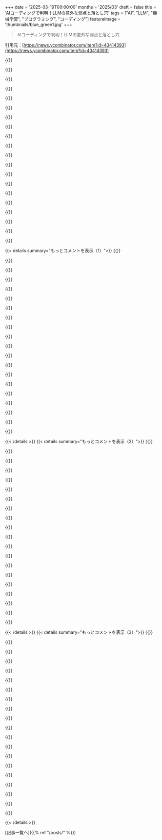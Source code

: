 +++
date = '2025-03-19T00:00:00'
months = '2025/03'
draft = false
title = 'AIコーディングで判明！LLMの意外な弱点と落とし穴'
tags = ["AI", "LLM", "機械学習", "プログラミング", "コーディング"]
featureimage = 'thumbnails/blue_green1.jpg'
+++

> AIコーディングで判明！LLMの意外な弱点と落とし穴

引用元：[https://news.ycombinator.com/item?id=43414393](https://news.ycombinator.com/item?id=43414393)

{{<matomeQuote body="LLMって、人間とは違うミスするんだよね。マジでエラーに気づきにくい。人間相手なら長年の経験があるから、ミスを防ぐシステムとか得意じゃん？でもLLMって根本的に違うから、「考え方」が分からなくて対策が難しいんだよね。" userName="antasvara" createdAt="2025-03-19T19:16:26" color="#38d3d3">}}

{{<matomeQuote body="LLMのミスは「幻覚」って言うより、人間の錯覚に近いと思う。視覚野とか感覚系が特定の入力に対して間違った解釈をしちゃうみたいな。それと同じで、LLMも人間がしないようなミスをするんだよね。それを能力不足と捉えるのは違う気がする。システムだから解決できるかもしれないけど、まずはLLMがミスしやすい場所を認識して、対策を立てるのが大事だよね。<br>[0] https://youtu.be/2k8fHR9jKVM" userName="MostlyStable" createdAt="2025-03-19T20:20:39" color="#ff33a1">}}

{{<matomeQuote body="LLMは簡単なロジックパズルとか、見たことない数学の問題も解けないんだよ。世界モデルがないから。得意なのは、データセットにあるものをちょっと変えて再現すること。それっぽく見えるけど、理解力とか知能はないんだよね。人を騙すのは上手いけど。Turing Testもアテにならないかもね。" userName="grey-area" createdAt="2025-03-20T08:53:56" color="">}}

{{<matomeQuote body="＞they don't have a model of the world”世界モデルって必要なの？「人工知能」って言葉自体、ちゃんと定義されてないし。確かに人工的だけど、知能があるかっていうと疑問。色々できるけど、簡単な問題で躓いたりするし。インターネットとか本を学習してエッセイを生成できるなら、見たことない問題が解けなくても良くない？" userName="fragmede" createdAt="2025-03-20T12:45:41" color="#ff5733">}}

{{<matomeQuote body="＞it's able to generate essays on anything and everything”色々試したけど、LLMの文章生成能力にはガッカリ。平気で嘘をつくし。LLMはエッセイを生成できるとは言えないな。ありきたりなことしか書けないし、間違った情報も多い。AIスロップって感じ。表面的な模倣は上手いけど、中身がない。世界モデルがないから、タスクによっては完全にデタラメなデータを生成するし。" userName="grey-area" createdAt="2025-03-20T15:07:36" color="">}}

{{<matomeQuote body="＞I would not describe current LLMs as able to generate essays on anything<br>それって、面白いエッセイを作れないって意味？事実に基づいた普通の文章なら作れるけどね。プロンプト次第では、ちょっと面白いものもできるかも。" userName="pmarreck" createdAt="2025-03-20T16:50:34" color="#ff5733">}}

{{<matomeQuote body="LLMはエッセイを生成できるとは言えないかな。出来がイマイチだし、信頼性も低いから。人間が編集するための叩き台にしかならない。子供とJSでゲームを作った時は、AsteroidsとかPongはできたけど、Froggerは難しかった。本当にクリエイティブなことは苦手で、パターンマッチングしてるだけって感じ。" userName="grey-area" createdAt="2025-03-20T17:50:28" color="">}}

{{<matomeQuote body="Froggerで何がダメだったのか詳しく聞きたいな。トレーニングデータからかけ離れてるとは思えないし。AsteroidsとかPongがどれくらい上手くいったのかも分からないから、自分で再現できないんだよね。" userName="fragmede" createdAt="2025-03-21T22:36:28" color="">}}

{{<matomeQuote body="同僚が作ったんだけど、こんな皮肉めいた文章も作れるよ。ありきたりとは言えないんじゃない？<br>”Elon Muskが精子を提供してテキサスに家族を作るって？マジかよ。Wes Pinkleの「リテラシーがあるのが最悪な日だ」って言葉が全てを物語ってる。こんなニュースを読むくらいなら、スマホを海に捨ててカンガルーと暮らしたいわ。”" userName="dreamfactored" createdAt="2025-03-21T08:12:26" color="#ff33a1">}}

{{<matomeQuote body="LLMは明らかに世界モデルを持ってるよ。それを高レベルの特徴として表現してるんだ。低いレベルのレイヤーは単語とか構文を記述して、高いレベルは意味とか概念の関係性を捉えてる。" userName="jychang" createdAt="2025-03-20T09:28:02" color="#ff5c5c">}}

{{<matomeQuote body="https://www.anthropic.com/news/mapping-mind-language-model<br>Anthropicの論文とか見ればわかるけど、ちゃんと研究されてるじゃん。" userName="gmadsen" createdAt="2025-03-20T12:36:12" color="">}}

{{<matomeQuote body="＞「学習データで似た概念がまとまってて、それを操作したら結果が変わった」ってだけ。<br>概念を認識して、似た概念をまとめて操作するのって、まさに「抽象化」じゃん。それって「世界モデルを作る」ことの基本だし、「考える」ってことじゃん。<br>＞「ニューロン」とか「世界モデル」とか「思考」なんて言葉ないじゃん。<br>マジで意味わかんねー。世界モデルとか思考じゃなくて、LLMがめっちゃ基本的なモデル作って、超基本的な推論してるって言ってるようなもんじゃん。" userName="dleary" createdAt="2025-03-20T15:54:22" color="">}}

{{<matomeQuote body="＞LLMに世界を理解したり、世界モデルを持ったり、ニューロンがあったり、考えたり、推論したりする能力があるって信じる根拠がマジで何もないって言ってんの。<br>リンク先には「Golden Gate Bridgeで反応する特徴」って書いてあるじゃん。試しにMS paintで下手くそなGolden Gate Bridgeの落書き描いて、ChatGPTに「これ何？」って聞いたら、吊り橋っぽいって言って、さらに「何の橋？」って聞いたら、Golden Gate Bridgeっぽいって答えたよ。証拠もちゃんと説明してくれたし。<br>＞モデルは何も認識してないし、まとめてもいない。<br>じゃあ、さっきのChatGPTとのやり取りどう説明すんの？Golden Gate Bridgeだって認識してるようにしか見えなくね？" userName="dleary" createdAt="2025-03-21T22:30:13" color="#45d325">}}

{{<matomeQuote body="ハルシネーションは良いんだけど、過信が問題だよね。でも、それって簡単に解決できる問題じゃないらしいね。" userName="admiralrohan" createdAt="2025-03-19T21:56:12" color="">}}

{{<matomeQuote body="＞過信が問題。<br>問題はもっと根深いんだよね。「自信」って認識されてるものがそもそも幻想なんだもん。<br>（実際の）アルゴリズムはドキュメントを長くするだけで、人間が“User”と“AssistantBot”の会話っぽいドキュメントを作って、会話っぽい動きをするコードを書いただけ。自信があるように見えるのは、次のトークンの統計的な確率が高いから。<br>AssistantBotっていうキャラクターは、Count Draculaが「不死身」とか「物思いにふける」とか「ニンニクとか十字架が怖い」のと同じ意味で「過信」してるだけ。テキスト読んでたらそう見えるってだけ。<br>AssistantBotを注意深く慎重だって描写するようにすれば、人間が信用しすぎるのを防げるかもね。でも、慎重な推論から論理的な結論を導き出すようにするのは…遠回しすぎるし、「AssistantBotは数学が得意で、数字のチェックも怠らない」って言うのと同じくらい効果ないんじゃない？<br>＞Hallucinating<br>P.S.：「Hallucinations」とprompt-injectionは皮肉じゃなくて「仕様」だよ。それらを完全に消し去る魔法の呪文なんてないし、無理やり消したら全部ぶっ壊れるよ。" userName="Terr_" createdAt="2025-03-20T04:52:39" color="#38d3d3">}}

{{<matomeQuote body="残念ながら、今のシステムだと、過信は賢い行動だと思う。" userName="jacksnipe" createdAt="2025-03-19T23:14:09" color="">}}

{{<matomeQuote body="でもさー、そもそもシステムのために働いてるわけじゃないじゃん？自分のために働いてるんだし。システムは、こっちの制約に合わせて報酬くれるって形で、働く気にさせてるだけだし。自信過剰なやつらがシステムに貢献しないのは当たり前だけど、報酬の計算を自分たちに有利になるように歪めてるんだよね。「ちゃんとやったのに報酬は？」みたいな。<br>ある意味、めっちゃ成功してるよね。ローリスク・ハイリターンで、みんなと同じように自分のために動いてるけど、システムなんて誰も気にしてないし。もしかして、システムが自分より大事だっていうBSを真に受けちゃってるんじゃない？<br>AIも同じで、すごい知能だって信じ込ませて、NVidiaが兆単位の価値になっちゃってるし。同僚の奥さんがChatGPTとばっかり話してるって嘆いてたよ。自信過剰って、自分にとってはプラスなんだよね。" userName="xwolfi" createdAt="2025-03-20T00:08:54" color="">}}

{{<matomeQuote body="＞人間の錯覚みたいなもんだと思ってるわ。<br>いわゆる「ハルシネーション」って、人間の「発明」「創造性」「想像力」に近いと思うんだよね。人間の「幻覚」とは全然違う。DeepDreamの最初の画像がトリッピーだったってだけでしょ。" userName="ForTheKidz" createdAt="2025-03-20T00:46:08" color="">}}

{{<matomeQuote body="＞いわゆる「ハルシネーション」って、人間の「発明」「創造性」「想像力」に近いと思うんだよね…<br>違うね。<br>LLMの「ハルシネーション」ってのは、PRNG[0]がアルゴリズムに影響を与えて、統計的にありえないような方向に行っちゃう結果だよ。理解も何もない。<br>0 - https://en.wikipedia.org/wiki/Pseudorandom_number_generator" userName="AdieuToLogic" createdAt="2025-03-20T03:03:10" color="#45d325">}}

{{<matomeQuote body="システムを買いかぶりすぎじゃない？「温度下げれば消える」みたいな。大量の一般的なテキストコーパスに基づいた、確率の高い次の単語が、特定の状況で正しいとは限らないし。<br>例えば、「このmathライブラリにはこの関数があるはず」みたいな間違いとか（他の言語のmathライブラリには大体あるから）。" userName="majormajor" createdAt="2025-03-20T03:47:21" color="">}}

{{< details summary="もっとコメントを表示（1）">}}
{{<matomeQuote body="＞システムを買いかぶりすぎじゃない？「温度下げれば消える」みたいな。確率の高い次の単語が、特定の状況で正しいとは限らないし。<br>言いたいことは同じだと思うよ。<br>＞いわゆる「ハルシネーション」って、人間の「発明」「創造性」「想像力」に近いと思うんだよね…<br>ってのは、アルゴリズムは正しさなんて概念持ってないし、擬似乱数を使ってテキスト生成の探索パスを変えてるだけってこと。" userName="AdieuToLogic" createdAt="2025-03-20T04:08:27" color="#ff5c5c">}}

{{<matomeQuote body="いやー、ハルシネーションって、めっちゃ人間っぽいミスじゃね？<br>何か思い出そうとすると、脳みそが勝手に新しいこと作り出すことあるし。そういう時、「もしかしたら想像かもしれないけど…」とか「なんかあった気がするんだけど…」って言うじゃん？<br>そういう時は、現実と照らし合わせるしかないんだよね（ググるとか）。<br>strawberryのrの数をパッと見で間違えるのも、めっちゃ人間っぽいミスじゃん。" userName="pydry" createdAt="2025-03-19T22:20:21" color="#45d325">}}

{{<matomeQuote body="それって普遍的なことじゃないと思うな。エラーに気づく能力って人それぞれだし。チーム見てるとそう思うわ。デバッグできる人もいれば、できない人もいる。テスト書ける人もいれば、書けない人もいる。レビューで色々見つけられる人もいれば、そうでない人もいる。<br>CursorのSonnet 3.7に、失敗するテストを直させたんだけど、必要な修正はしたものの、ハードコードされた期待値を、元のファイルと同じアルゴリズムで計算するように変えちゃったんだよね。元のテストみたいに定数を維持するんじゃなくて。<br>で、何回人間が同じことやったと思う？<br>モデルはどこでそんな悪い癖を学んだんだろうね。" userName="tharkun__" createdAt="2025-03-19T19:25:32" color="#38d3d3">}}

{{<matomeQuote body="デバッグできる人もいれば、できない人もいる。テスト書ける人もいれば、そうでない人もいるってマジ？<br>デバッグもテストもできない人と働きたくないんだけど。それってこの業界の最低条件じゃないの？<br>他のスキルで貢献してくれるならまだしも、後始末はちゃんとしてくれよ。見習い期間に学ぶべきことじゃん。" userName="fn-mote" createdAt="2025-03-19T23:16:01" color="">}}

{{<matomeQuote body="ちょっと脱線するけど、LLMってコンパイル時の情報しか持ってないからデバッグできないんだよね。多くのバグは実行時の複雑な状態が原因なのに。<br>もしLLMがデバッグできる優秀な開発者みたいに考えられたら、もっと効率的になるんじゃない？<br>だから、そういうプロトタイプをハッキングして作ってみてるんだ。<br>https://github.com/hyperdrive-eng/mcp-nodejs-debugger<br>エラーをコピペしてLLMに修正させるだけの無限ループから抜け出したい！" userName="30minAdayHN" createdAt="2025-03-20T05:26:05" color="#785bff">}}

{{<matomeQuote body="確かにね。でも、俺が犯すエラーって、自分がエラーに気づいてないってのが大きいんだよね。だから、LLMのエラーの方がマシかなって思う。" userName="woopwoop" createdAt="2025-03-19T20:20:49" color="">}}

{{<matomeQuote body="そんなエラーを考慮したシステムを設計するのもそうだけど、デバッグするのも自分で書いたコードよりずっと難しい。<br>https://www.bugsink.com/blog/copilot-induced-crash/" userName="vanschelven" createdAt="2025-03-19T21:42:28" color="">}}

{{<matomeQuote body="このケースだと、Aiderみたいに、変更を加えるたびに自動でコミットしてくれるツールが最強ってことだよね。「git log -p」を使えば、あのヤバいimportも数時間じゃなくて数分で見つけられたはず。<br>こまめにコミットしよう。" userName="fragmede" createdAt="2025-03-19T22:21:10" color="#785bff">}}

{{<matomeQuote body="AIコーディングエージェントを作ってるんだけど、全ての変更はデフォルトでプロジェクトから隔離されたサンドボックスに保存されるんだ。<br>変更を適用する時は自動コミットも有効になるけど、リスクの高い作業ではレビューするまで分離しておく方が安全だと思う。<br>https://github.com/plandex-ai/plandex" userName="danenania" createdAt="2025-03-20T00:08:52" color="">}}

{{<matomeQuote body="サンドボックスをgitブランチとして実装するなら、話は別だね。" userName="fragmede" createdAt="2025-03-20T00:16:24" color="">}}

{{<matomeQuote body="gitをベースにしてるけど、ただのブランチよりも分離性が高いと思うよ。<br>まず、LLMで変更を加える前にブランチをチェックアウトするのを忘れがち。<br>それに、ブランチを使ってても、自分の変更がモデルの変更と混ざっちゃうのを防げない。ロールバックも難しくて、自分の作業とモデルの出力を切り分ける羽目になる。<br>サンドボックスをデフォルトにすれば、何も考えなくても使えるし、チェックするまでコードベースに何も残らないから安心。" userName="danenania" createdAt="2025-03-20T00:25:48" color="#45d325">}}

{{<matomeQuote body="最新の変更がダメだったら、サンドボックスでどうやって戻るの？3ステップ戻るには？サンドボックスの外で変更したら、どうやってコピーするの？変更を分離するには？<br>サンドボックスを便利にするには、ソース管理の仕組みを実装することになるよね。それなら、gitを使った方がいいんじゃない？ユーザーに見えない裏側でブランチにコミットするとか。<br>サンドボックスが実際にどう機能するか、じっくり考えてみて。サンドボックスに切り替えて、LLMでコードを書いて保存して、手書きでコードを書いて、またサンドボックスに切り替えて、LLMでコードを書いて…<br>使いこなせるようになる頃には、gitブランチを切り替えるなんて、どうでもよくなってるよ。" userName="fragmede" createdAt="2025-03-20T01:15:33" color="">}}

{{<matomeQuote body="これは全部実装済みで、実際に使われてるんだよね。あなたのコメントで言及されたことは全部カバーされてる。<br>サンドボックス内でブランチを作って、別のアプローチを試すこともできるよ。準備ができるまで、プロジェクトに何も残らないから安心。<br>gitをベースにしてるよ。<br>https://docs.plandex.ai/core-concepts/version-control" userName="danenania" createdAt="2025-03-20T01:45:47" color="#ff5c5c">}}

{{<matomeQuote body="LLMはさー、マジで要件のこと何も知らねーんだよね。制約を全部指定しないで何かやらせようとすると、学習データから一番確率の高い答えで勝手に埋めちゃうんだよ。それでいい時もあるけど、もっとカスタムなことしたいなら、ちゃんとLLMに教えてあげないとダメ。<br>「AIにプログラマーが置き換わるには、クライアントが正確に要求を説明する必要がある。だから、俺たちはまだ大丈夫」って言葉を思い出すわ。" userName="yamrzou" createdAt="2025-03-20T04:49:56" color="">}}

{{<matomeQuote body="「AIにプログラマーが置き換わるには、クライアントが正確に要求を説明する必要がある。だから、俺たちはまだ大丈夫」ってマジそれな！<br>でも、今はね。LLMも場合によっては、非標準的なやり方とか、最適じゃないやり方に気づいて、「もしかして、こうしたいんじゃない？」みたいな提案してくるじゃん？選択肢も出してくるし。結局、クライアントは誰かに選んでほしいんだよね。<br>あと、LLMは抽象度の違うレベルでの評価が苦手っぽい。質問された範囲内での改善案は出すけど、根本的なアプローチが間違ってることには気づかない。XY problemってやつ。<br>理論上は、改善できると思うけどね。でも、複雑なタスクは、UIが人間のUIと区別つかなくなるまで、人にお金払ってLLMとやり取りしてもらう人が多いと思うよ。" userName="jonahx" createdAt="2025-03-20T16:32:43" color="#ff5733">}}

{{<matomeQuote body="やっぱり、人が間に入ることでフィードバックができるのがデカいよね。「Xについては考えた？」「Yの要件は曖昧だよ」「ZとWは矛盾してるみたい」とかさ。<br>今まで、要件をコードに「コンパイル」する試みは全部失敗してるんだよね。だって、全てのニュアンスを要件ドキュメントに一発で書き出すなんて無理ゲーだし。それなら、英語の要件なんてすっ飛ばして、Javaで書いた方がマシ。<br>でも、AIアシスタントがいれば、（いずれは）フィードバックループを回して、コード書いて、要件を改善していく、ってのが人間よりも速く、正確にできるようになるかも。<br>まだわからんけど、人間のコーダーはまだ安心できないかもね。" userName="daxfohl" createdAt="2025-03-21T01:16:24" color="#785bff">}}

{{<matomeQuote body="＞Preparatory Refactoringでは、まず変更を容易にするためにリファクタリングし、次に変更を加えるべきだと言っています。リファクタリングの変更は非常に複雑になる可能性がありますが、セマンティクスを保持するため、変更自体よりも評価が容易です。<br>＞人間のソフトウェアエンジニアリングでは、何をすべきかを判断しようとするときによくあるアンチパターンは、要件を明確に説明することを強制せずに、すぐにソリューションを提案することです。多くの場合、問題空間は十分に制約されており、すべての要件を書き出すと、ソリューションが一意に決定されます。要件がないと、特定のソリューションをめぐる議論の混乱に陥りやすくなります。<br>新しいフレームワークやライブラリを学習するときは、チュートリアルからコードをコピーして必要なように微調整するだけで、ソフトウェアを簡単に使用できます。しかし、ある時点で、ソフトウェアで何が可能で何が不可能かを完全に理解するために、ドキュメントを最初から最後まで熟読することをお勧めします。<br>＞Walking Skeletonは、必要なすべての機能を備えたエンドツーエンドシステムの最小限の、粗末な実装です。重要なのは、最初にエンドツーエンドシステムを動作させ、その後でのみさまざまな部分の改善を開始することです。<br>＞バグがある場合、修正を試みる方法は大きく分けて2つあります。1つは、勘に基づいてランダムに試して運が良くなることを期待する方法です。もう1つは、システムの仕組みに関する自分の仮定を体系的に調べて、現実が自分の期待と一致しない場所を把握する方法です。<br>＞ソフトウェアのRule of Threeでは、コードを1回複製しても構わないが、3回目のコピーではリファクタリングする必要があると言われています。これは、重複を排除する方法が必ずしも明確であるとは限らず、3回目の発生まで待つと明確になる可能性があるという事実を考慮して、DRY（Don’t Repeat Yourself）を改良したものです。<br>これらは俺が苦労して学んだ教訓だけど（「学んだ」の定義によるけど、簡単だけど容易ではない）、こんなに簡潔かつ正確に表現されているのを見たことがない。GJ!" userName="colonCapitalDee" createdAt="2025-03-19T21:36:57" color="#ff5733">}}

{{<matomeQuote body="＂Preparatory Refactoring says that you should first refactor to make a change easy, and then make the change. ＂<br>マジそれ。<br>リファクタリングしてたら同僚に「え、もう終わったの？」って言われたけど、まだ終わってない…PRは準備段階。<br>テストが終わった後、念のため「準備」の変更をしばらく本番環境に残して、何か見落としがないか確認したりする。その後に、本番の変更を始める。" userName="duxup" createdAt="2025-03-20T01:51:07" color="#ff5c5c">}}

{{<matomeQuote body="＞a common antipattern when trying to figure out what to do is to jump straight to proposing solutions, without forcing everyone to clearly articulate what all the requirements are.<br>これは、間違ったチームにいるかどうかを判断する簡単な方法。<br>要件を特定しようとしてるのに、マネージャーとかクライアントが曖昧にしてくる時。まるで、こっちが魔法使いみたいに全部答えを知ってると思ってるんだもん。<br>＞When you’re learning to use a new framework or library, simple uses of the software can be done just by copy pasting code from tutorials and tweaking them as necessary.<br>俺はガイドとかサンプルコードを使うようにしてる。（あればね）<br>ライブラリが複雑な時、ドメインを学ぶためにプロトタイプを作って色々試すとマジ助かる。コードは汚くなるけど、どこに何があるのかわかるようになる。" userName="skydhash" createdAt="2025-03-20T02:06:26" color="#ff33a1">}}

{{<matomeQuote body="＂The Rule of Three＂は、「直線を作るには３点必要」って言ってるようなもんだよね。<br>２点だけだと直線に見えるけど、３点目で初めて本当に直線だって確認できる。" userName="Singletoned" createdAt="2025-03-21T14:17:56" color="">}}


{{< /details >}}
{{< details summary="もっとコメントを表示（2）">}}
{{<matomeQuote body="このリストを見る限り、LLMは「めっちゃ賢いジュニアプログラマー」レベルのコーディング能力を持ってるって感じかな。知識量はシニアよりも多いけどね。大局的な思考が欠けてて、何をする必要があるかじゃなくて、言われたことだけをやろうとする。<br>モデルはどんどん改善されていくと思うけど、コンテキストウィンドウの一時的な性質とか、作業中のコンテキストに関連情報を紐付けたり、リコールしたりする能力が課題だと思う。" userName="taberiand" createdAt="2025-03-19T20:32:47" color="#45d325">}}

{{<matomeQuote body="＞and default to doing what is asked of them instead of what needs to be done.<br>そんな単純なもんじゃないと思うよ。<br>統計的な「アトラクター」があるんだよね。問題の一部が、LLMが何百万回も見たような超一般的な問題に似すぎていると、出力が統計的に圧倒的な次の単語に「引き寄せられる」んだ。それが一番よく遭遇する問題。" userName="nomel" createdAt="2025-03-19T21:18:53" color="#785bff">}}

{{<matomeQuote body="大小問わず、いつも苦労してるわ。「futures」みたいな共通の概念の特殊なバージョンを提供するライブラリを使うと、間違いが頻発する。正しいコードがすぐ隣にあったり、丁寧なドキュメントを与えてもダメ。<br>`storesByCity`みたいなdictionaryっぽい名前の変数があるけど、実際はリストだったりすると？辞書みたいにイテレートしようとしたり、ソートされてないことに関する”バグ”を指摘したり、関数がリストを返す時に`var`の代わりに`var.Values()`を返そうとする。何度も「これはリストだよ！」ってフィードバックしても、コンパイルエラーが出ても、毎回そうなる。<br>Clean-Code的な構造になってるところもあれば、そうでないところもあると？矛盾する証拠がたくさんあっても、全部Clean-Codeに従ってると勝手に思い込む。<br>一般的なことを一般的な方法で構築する場合はすごいけど、一歩外に出ると、良いことよりも悪いことの方が多い。たまに嬉しい驚きもあるけど、簡単に見逃しやすいミスが多い。" userName="Groxx" createdAt="2025-03-19T21:26:01" color="">}}

{{<matomeQuote body="Cursorでよくあるんだよね。こっちが「いらない」って言った変更を何度も繰り返すの。ゲーム作ってたら、プレイヤーのgoldが毎tick5ずつ増えるって勝手に決めて、removeしろって言っても戻してくるんだもん！" userName="techpineapple" createdAt="2025-03-20T01:31:09" color="">}}

{{<matomeQuote body="言われたことをやる裏返しで、知ってることをやっちゃうってことね。適用性より、馴染みのある解決策を選んじゃう。ジュニアにもよくあることだよね。" userName="taberiand" createdAt="2025-03-19T23:25:07" color="#785bff">}}

{{<matomeQuote body="人間のcontext windowが足りなくなった時と似てるのが面白いよね。面接してると、できない人はworking memoryが足りなくなって、LLMみたいな動きになるんだ。注意しても右から左、問題文をhallucinateしたり、loopにハマったり。15分くらいでこうなるみたい。慣れてないから、問題をcompressできないんだろうね。LLMも同じだと思う。" userName="nomel" createdAt="2025-03-20T00:04:39" color="#785bff">}}

{{<matomeQuote body="それ思った！LLMでcodingしてて感じたのは、senior developerとして開発したいのに、junior developerの面倒を見てるみたいになるのが嫌だってこと。短期的に早くても、codeの質は落ちるし、burn outする。＞「モデルは改善する」って言うけど、本当にそうかな？もしかしたら根本的な問題かもよ？改善が遅くなってるし、訓練も高い。問題は前からあるのに、改善されてないじゃん。決めつけずに分析すべきだよ。" userName="DanHulton" createdAt="2025-03-20T01:24:14" color="#ff33a1">}}

{{<matomeQuote body="今のモデルは、LLMが得意なことを見つけるのが大事だよね。例えば、退屈なこと、syntaxとかdomain knowledgeがないこと、manager scheduleでcodingをdelegateしたい時とか。" userName="ezyang" createdAt="2025-03-20T02:29:35" color="">}}

{{<matomeQuote body="LLMを賢いjunior programmerって言う人は、本当にLLMでcodingしたことあるのかな？全然違うと思うけど。Claudeにcodebase全体のoperationを頼むと、途中で飽きて違うこと始めたり、operation自体を変えたりするんだよ。junior programmerはそんなことしないじゃん。" userName="threeseed" createdAt="2025-03-19T20:58:01" color="#785bff">}}

{{<matomeQuote body="そうだね、全体像を考えられないのがlimitだよね。でも、優秀なjuniorと働いてるんだね。code変更の際に全体像を考えるように促すのは大変だよ。" userName="taberiand" createdAt="2025-03-19T23:23:22" color="">}}

{{<matomeQuote body="確かにcontextが大事だよね。LLMにcodebaseの一部を渡してcontextを増やすと、mistakeが減るよ。context lengthが増えたり、必要な情報を送るtoolができれば、problemは解決すると思う。" userName="qingcharles" createdAt="2025-03-20T00:53:37" color="#38d3d3">}}

{{<matomeQuote body="LLMとの会話はjunior developerより酷いよ…<br>nginx logsをtibbleにloadするRのparserを書いてって言ったら、普通のnginx logsじゃないんだって。nginx-ingressだって。<br>tidyverse使えよ、base R使うな。regex書くなよ、square bracketに対応してないしformatも間違ってる。read_log使えって。readrのread_log使えよ！columnにlabel付けろ！何してんだよ！もう自分でやるわ…5分後にはbetterになったわ…" userName="ohgr" createdAt="2025-03-19T23:02:02" color="">}}

{{<matomeQuote body="machineなんだから、machineとして使えば良いんだよ" userName="woah" createdAt="2025-03-20T03:04:01" color="">}}

{{<matomeQuote body="ああ、やったよ。テキストエディタを使ってライブラリを組み合わせて、動くようにしたんだ。" userName="ohgr" createdAt="2025-03-20T08:46:39" color="">}}

{{<matomeQuote body="だってさー、ジュニアにこんなニッチなタスクで良い結果を期待する方が無理じゃん？<br>手取り足取り教える必要があると思うけど、そしたらLLMももっと上手くできるんじゃないかな。" userName="LinXitoW" createdAt="2025-03-20T10:49:07" color="">}}

{{<matomeQuote body="最初の段落以外、無能なジュニアとLLMのどっちの話してるのかマジで分かんなかったわ。<br>ジュニアの知識の幅の無さには納得だけどね。" userName="fn-mote" createdAt="2025-03-19T23:21:33" color="">}}

{{<matomeQuote body="ジュニアプログラマーには、もうちょい優しくするかな。<br>うちに来るやつらは優秀だし、ちゃんと学ぶし。LLMは学ばないんだよね。毎回同じこと言わなきゃいけないし。で、モデルがアップデートされると、また新しいアホなこと言い出すから、また言い争わなきゃいけない。<br>マジで時間の無駄。何にも知らないか、成果物の質とか気にしない人じゃないと、生産性上がるとは思えない。" userName="ohgr" createdAt="2025-03-19T23:32:30" color="#45d325">}}

{{<matomeQuote body="＞the guys I get are pretty good and actually learn. The model doesn't.”<br>まさにコレ。LLMはプロンプトを修正しない限り、マジでレベル上がらん。ファインチューニングすれば使えるレベルになるかもだけど、めっちゃ大変。（https://arxiv.org/pdf/2308.09895 はおすすめ）<br>でも、ベースレベルが高ければ良いってことでもある。PythonとかJSは、マジで優秀。pandasのクソみたいな処理とか、LLMにピッタリじゃん？<br>Rとかnginxは、学習データに少ないから、StackOverflowで似たようなキーワード検索した結果しか出てこないんだよね。" userName="groby_b" createdAt="2025-03-20T00:33:33" color="#ff5733">}}

{{<matomeQuote body="もしかして、LLMに暴言吐くと結果が悪くなるんじゃね？<br>比喩じゃなくて、最初のコメントみたいな口調でプロンプト書いてるなら、そりゃ酷い結果になるわな。暴言吐いても、LLMはビビらないし、クビになる心配もしないし。ジュニアエンジニアは違うと思うけど。<br>結局、LLMへのプロンプトは、文章力にかかってるんだよね。Slackのメッセージみたいに、適当に書くやついるけど、LLMはエスパーじゃないから。ちゃんと具体的に指示しないと。nginxのログとnginx-ingressのログの違いとか、なんでLLMが分かると思うの？例を示せばいいじゃん。<br>LLMに敬意を払ってるから、ネガティブな書き方してる人を見ると、なんか嫌な気分になるんだよね。なんでだろ？" userName="vipshek" createdAt="2025-03-20T01:30:59" color="#ff5733">}}

{{<matomeQuote body="それはLLMに入力するんじゃなくて、俺の心の声な。" userName="ohgr" createdAt="2025-03-20T08:55:41" color="">}}


{{< /details >}}
{{< details summary="もっとコメントを表示（3）">}}
{{<matomeQuote body="でも、めっちゃ最適化された2000行のテキスト解析コードを書いてくれることもあるんだよね。ベテラン開発者が一日かけてやるようなことを。<br>LLMを人間と比較するのはやめるべき。マジでエイリアンだから。人間がしないようなミスをするし、人間には面倒なタスクをこなす。それが同じアウトプットで起こる。<br>AIのおかげで、マジで助かってる。退屈な作業を減らせるからね。" userName="qingcharles" createdAt="2025-03-20T00:52:20" color="#785bff">}}

{{<matomeQuote body="＞If I ask Claude to do a basic operation on all files in my codebase it won't do it.”<br>Claudeをどう使ったか分かんないけど、Cursorで試してみて？（デフォルトでClaude使ってる）<br>小規模なWebアプリのコード全体を“推論”させるのは、結構上手くいくよ。" userName="curious_cat_163" createdAt="2025-03-19T21:08:03" color="">}}

{{<matomeQuote body="もしかしたらそうじゃないかもだけど、ジュニアの開発者でもできる比較的簡単なタスクだよね。" userName="andoando" createdAt="2025-03-19T21:04:20" color="">}}

{{<matomeQuote body="そこがマジで助けてほしいところなんだよなー。時間かかるし。残りは自分でできるから、俺はバカじゃないし。" userName="ohgr" createdAt="2025-03-19T23:05:27" color="#45d325">}}

{{<matomeQuote body="＞モデルは今後も改善されていくと思うけど、どうやって？もう世界のコード全部学習済みでしょ？行き詰まりじゃん。<br>＞残るはコンテキストウィンドウを大きくすることくらいだけど、それも効果薄いし（ウィンドウを2倍にしても精度は10%しか上がらないとか）。局所最適にいるよね。" userName="lelanthran" createdAt="2025-03-19T21:53:36" color="">}}

{{<matomeQuote body="意味わかんない。Claude 3.7 SonnetはClaude 3.5 Sonnetより優れてるけど、世界のコードをたくさん学習したからじゃないでしょ。モデルは色々な方法で改善してるじゃん。大きくしたり、速くしたり、パラメータの効果的な使い方とか、RLHFとか。" userName="dcre" createdAt="2025-03-19T21:59:49" color="#ff5733">}}

{{<matomeQuote body="＞モデルは色々な方法で改善してるって言ったけど、大きくしたり、速くしたり、パラメータの効果的な使い方とか、RLHFとか。<br>改善してないとは言ってないよ。効果が薄れてきてるって言ってるの。<br>この2年の方が、その前の2年よりもLLMに力を入れてるのに、成果は全然小さいじゃん。投資した労力に見合ってないってこと。" userName="lelanthran" createdAt="2025-03-19T22:41:55" color="#ff5733">}}

{{<matomeQuote body="局所最適にいるって言ってたじゃん。矛盾してるよ。" userName="dcre" createdAt="2025-03-20T15:59:59" color="">}}

{{<matomeQuote body="記事にも書いてあるけど、MCP連携を拡大して改善することとか。モデルがシステムのコンテキスト内でより効果的に作業できるようなツールを与えるってこと。" userName="taberiand" createdAt="2025-03-19T23:18:15" color="#ff5733">}}

{{<matomeQuote body="はーい、Hacker News！ブログの記事が増えてきて、整理されてないのが悩み。何か良い整理方法ないかな？" userName="ezyang" createdAt="2025-03-19T18:34:11" color="">}}

{{<matomeQuote body="構造を増やして、Fowlerの本とかrefactoring.guruにあるようなパターンランゲージを取り入れてみたら？　もうほとんどできてるけど、見出し（問題、症状、例、緩和策、関連など）に整理するとか。<br>LLMでほとんどできると思うよ。各項目に短い要約[1]を追加して、インデックスページに表示するとか。<br>[1]: https://gohugo.io/content-management/summaries/" userName="joshka" createdAt="2025-03-19T20:19:35" color="#45d325">}}

{{<matomeQuote body="記事を整理して、観察された落とし穴・盲点と対策で分けると見やすいかも。記事によっては「実践ありき」だったり「落とし穴ありき」だったりするね。事例が多いのはいいね！" userName="datadrivenangel" createdAt="2025-03-19T18:47:25" color="">}}

{{<matomeQuote body="全部1ページにまとめたらどう？そしたらナビゲートとか検索が楽になると思う。" userName="smusamashah" createdAt="2025-03-19T19:16:59" color="">}}

{{<matomeQuote body="インデックスされてるけど、クリックしないと全部読めなくない？少なくとも俺はそう思う。落とし穴と対策を分けるってアイデアもいいね。" userName="elicash" createdAt="2025-03-19T19:42:25" color="">}}

{{<matomeQuote body="Wordpressみたいに、記事の概要を表示するのはどう？概要がリストに表示されれば、記事の内容を把握しやすくなるし、リストが長くなりすぎるのも防げると思う。" userName="lelandfe" createdAt="2025-03-19T20:40:11" color="#38d3d3">}}

{{<matomeQuote body="全部1ページに表示して、リンクをクリックしたら同じページの該当箇所に飛ぶようにすればいいんじゃない？最近は1つのHTMLで色々できるし。" userName="smusamashah" createdAt="2025-03-20T10:37:03" color="">}}

{{<matomeQuote body="読んだリンクの色を変えるのはどう？既読リンクの色を変えれば、どこを読んだか分かりやすくなると思う。" userName="rav" createdAt="2025-03-19T19:52:56" color="#ff5c5c">}}

{{<matomeQuote body="前の記事/次の記事みたいなナビゲーションがあると嬉しいな。毎回リンクページに戻るの面倒だし。<details>タグで全部包んでナビゲーションなくすのもありかも。<br>＞https://developer.mozilla.org/en-US/docs/Web/HTML/Element/de…" userName="cookie_monsta" createdAt="2025-03-19T19:43:50" color="">}}

{{<matomeQuote body="人気とか個人的な好みとか、色んな要素をスライダーで評価できるブログがあったよ。スライダーを動かすとランキングがリアルタイムで更新されるんだ。<br>あと、これも見てみて。<br>＞https://news.ycombinator.com/item?id=40774277" userName="incognito124" createdAt="2025-03-19T23:27:04" color="">}}

{{<matomeQuote body="今の形式で全然問題ないよ！全部読んだけど、構成がおかしいとか全く思わなかった。各セクションに具体的な例があるのがマジで良い。今後も例は絶対残して！<br>貴重な情報を共有してくれてありがとう！" userName="Sxubas" createdAt="2025-03-20T00:22:03" color="#785bff">}}


{{< /details >}}


[記事一覧へ]({{% ref "/posts/" %}})
